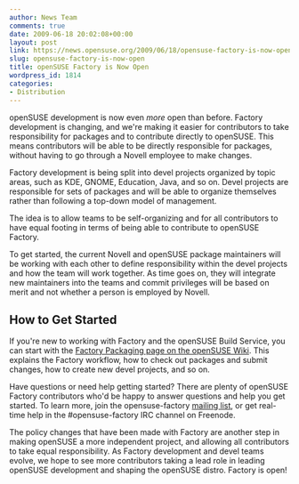 ```yaml
---
author: News Team
comments: true
date: 2009-06-18 20:02:08+00:00
layout: post
link: https://news.opensuse.org/2009/06/18/opensuse-factory-is-now-open/
slug: opensuse-factory-is-now-open
title: openSUSE Factory is Now Open
wordpress_id: 1814
categories:
- Distribution
---
```


openSUSE development is now even _more_ open than before. Factory development is changing, and we're making it easier for contributors to take responsibility for packages and to contribute directly to openSUSE. This means contributors will be able to be directly responsible for packages, without having to go through a Novell employee to make changes.

Factory development is being split into devel projects organized by topic areas, such as KDE, GNOME, Education, Java, and so on. Devel projects are responsible for sets of packages and will be able to organize themselves rather than following a top-down model of management.

The idea is to allow teams to be self-organizing and for all contributors to have equal footing in terms of being able to contribute to openSUSE Factory.

To get started, the current Novell and openSUSE package maintainers will be working with each other to define responsibility within the devel projects and how the team will work together. As time goes on, they will integrate new maintainers into the teams and commit privileges will be based on merit and not whether a person is employed by Novell.


## How to Get Started


If you're new to working with Factory and the openSUSE Build Service, you can start with the [Factory Packaging page on the openSUSE Wiki](http://en.opensuse.org/Factory/Packaging). This explains the Factory workflow, how to check out packages and submit changes, how to create new devel projects, and so on.

Have questions or need help getting started? There are plenty of openSUSE Factory contributors who'd be happy to answer questions and help you get started. To learn more, join the opensuse-factory [mailing list](http://en.opensuse.org/Mailing_Lists), or get real-time help in the #opensuse-factory IRC channel on Freenode.

The policy changes that have been made with Factory are another step in making openSUSE a more independent project, and allowing all contributors to take equal responsibility. As Factory development and devel teams evolve, we hope to see more contributors taking a lead role in leading openSUSE development and shaping the openSUSE distro. Factory is open!
